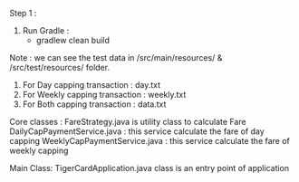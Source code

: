 
Step 1 : 
1) Run Gradle :
	- gradlew clean build

Note : 
we can see the test data in /src/main/resources/ & /src/test/resources/ folder.
1) For Day capping transaction : day.txt
2) For Weekly capping transaction : weekly.txt
3) For Both capping transaction : data.txt

Core classes :
FareStrategy.java is utility class to calculate Fare 
DailyCapPaymentService.java : this service calculate the fare of day capping
WeeklyCapPaymentService.java : this service calculate the fare of weekly capping

Main Class:
TigerCardApplication.java class is an entry point of application






